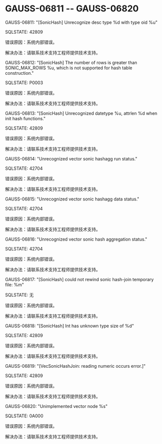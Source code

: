# GAUSS-06811 -- GAUSS-06820

GAUSS-06811: "\[SonicHash\] Unrecognize desc type %d with type oid %u"

SQLSTATE: 42809

错误原因：系统内部错误。

解决办法：请联系技术支持工程师提供技术支持。

GAUSS-06812: "\[SonicHash\] The number of rows is greater than SONIC\_MAX\_ROWS %u, which is not supported for hash table construction."

SQLSTATE: P0003

错误原因：系统内部错误。

解决办法：请联系技术支持工程师提供技术支持。

GAUSS-06813: "\[SonicHash\] Unrecognized datetype %u, attrlen %d when init hash functions."

SQLSTATE: 42809

错误原因：系统内部错误。

解决办法：请联系技术支持工程师提供技术支持。

GAUSS-06814: "Unrecognized vector sonic hashagg run status."

SQLSTATE: 42704

错误原因：系统内部错误。

解决办法：请联系技术支持工程师提供技术支持。

GAUSS-06815: "Unrecognized vector sonic hashagg data status."

SQLSTATE: 42704

错误原因：系统内部错误。

解决办法：请联系技术支持工程师提供技术支持。

GAUSS-06816: "Unrecognized vector sonic hash aggregation status."

SQLSTATE: 42704

错误原因：系统内部错误。

解决办法：请联系技术支持工程师提供技术支持。

GAUSS-06817: "\[SonicHash\] could not rewind sonic hash-join temporary file: %m"

SQLSTATE: 无

错误原因：系统内部错误。

解决办法：请联系技术支持工程师提供技术支持。

GAUSS-06818: "\[SonicHash\] Int has unknown type size of %d"

SQLSTATE: 42809

错误原因：系统内部错误。

解决办法：请联系技术支持工程师提供技术支持。

GAUSS-06819: "\[VecSonicHashJoin: reading numeric occurs error.\]"

SQLSTATE: 42809

错误原因：系统内部错误。

解决办法：请联系技术支持工程师提供技术支持。

GAUSS-06820: "Unimplemented vector node %s"

SQLSTATE: 0A000

错误原因：系统内部错误。

解决办法：请联系技术支持工程师提供技术支持。

